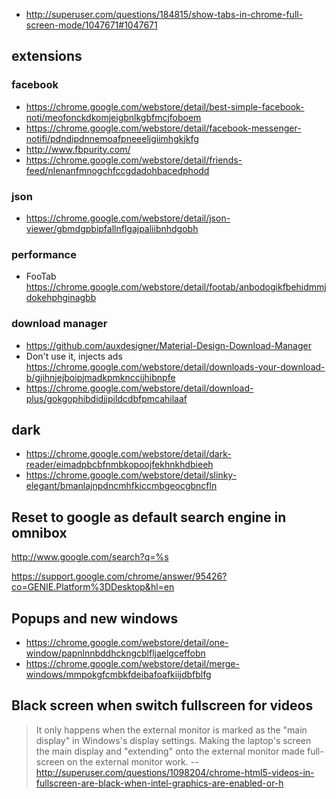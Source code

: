 - http://superuser.com/questions/184815/show-tabs-in-chrome-full-screen-mode/1047671#1047671

## extensions

### facebook

- https://chrome.google.com/webstore/detail/best-simple-facebook-noti/meofonckdkomjeigbnlkgbfmcjfoboem
- https://chrome.google.com/webstore/detail/facebook-messenger-notifi/pdndipdnnemoafpneeeljgiimhgkjkfg
- http://www.fbpurity.com/
- https://chrome.google.com/webstore/detail/friends-feed/nlenanfmnogchfccgdadohbacedphodd

### json

- https://chrome.google.com/webstore/detail/json-viewer/gbmdgpbipfallnflgajpaliibnhdgobh

### performance

- FooTab https://chrome.google.com/webstore/detail/footab/anbodogikfbehidmmjdokehphginagbb

### download manager

- https://github.com/auxdesigner/Material-Design-Download-Manager
- Don't use it, injects ads https://chrome.google.com/webstore/detail/downloads-your-download-b/gjihnjejboipjmadkpmknccijhibnpfe
- https://chrome.google.com/webstore/detail/download-plus/gokgophibdidjjpildcdbfpmcahilaaf

## dark

- https://chrome.google.com/webstore/detail/dark-reader/eimadpbcbfnmbkopoojfekhnkhdbieeh
- https://chrome.google.com/webstore/detail/slinky-elegant/bmanlajnpdncmhfkiccmbgeocgbncfln

## Reset to google as default search engine in omnibox

http://www.google.com/search?q=%s

https://support.google.com/chrome/answer/95426?co=GENIE.Platform%3DDesktop&hl=en

## Popups and new windows

- https://chrome.google.com/webstore/detail/one-window/papnlnnbddhckngcblfljaelgceffobn
- https://chrome.google.com/webstore/detail/merge-windows/mmpokgfcmbkfdeibafoafkiijdbfblfg

## Black screen when switch fullscreen for videos

> It only happens when the external monitor is marked as the "main display" in Windows's display settings. Making the laptop's screen the main display and "extending" onto the external monitor made full-screen on the external monitor work.
> -- http://superuser.com/questions/1098204/chrome-html5-videos-in-fullscreen-are-black-when-intel-graphics-are-enabled-or-h
